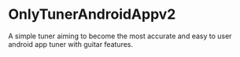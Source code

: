 # OnlyTunerAndroidAppv2
A simple tuner aiming to become the most accurate and easy to user android app tuner with guitar features.
